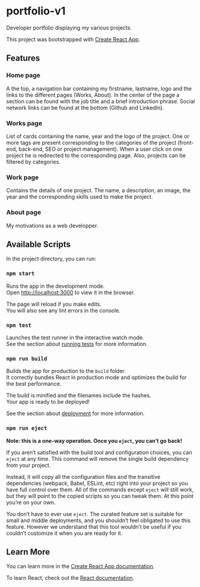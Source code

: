 # portfolio-v1

Developer portfolio displaying my various projects.

This project was bootstrapped with [Create React App](https://github.com/facebook/create-react-app).

## Features

### Home page
A the top, a navigation bar containing my firstname, lastname, logo and the links to the different pages (Works, About).
In the center of the page a section can be found with the job title and a brief introduction phrase. Social network links can be found at the bottom (Github and LinkedIn).

### Works page
List of cards containing the name, year and the logo of the project. One or more tags are present corresponding to the categories of the project (front-end, back-end, SEO or project management).
When a user click on one project he is redirected to the corresponding page.
Also, projects can be filtered by categories.

### Work page
Contains the details of one project. The name, a description, an image, the year and the corresponding skills used to make the project.

### About page
My motivations as a web developper.

## Available Scripts

In the project directory, you can run:

### `npm start`

Runs the app in the development mode.\
Open [http://localhost:3000](http://localhost:3000) to view it in the browser.

The page will reload if you make edits.\
You will also see any lint errors in the console.

### `npm test`

Launches the test runner in the interactive watch mode.\
See the section about [running tests](https://facebook.github.io/create-react-app/docs/running-tests) for more information.

### `npm run build`

Builds the app for production to the `build` folder.\
It correctly bundles React in production mode and optimizes the build for the best performance.

The build is minified and the filenames include the hashes.\
Your app is ready to be deployed!

See the section about [deployment](https://facebook.github.io/create-react-app/docs/deployment) for more information.

### `npm run eject`

**Note: this is a one-way operation. Once you `eject`, you can’t go back!**

If you aren’t satisfied with the build tool and configuration choices, you can `eject` at any time. This command will remove the single build dependency from your project.

Instead, it will copy all the configuration files and the transitive dependencies (webpack, Babel, ESLint, etc) right into your project so you have full control over them. All of the commands except `eject` will still work, but they will point to the copied scripts so you can tweak them. At this point you’re on your own.

You don’t have to ever use `eject`. The curated feature set is suitable for small and middle deployments, and you shouldn’t feel obligated to use this feature. However we understand that this tool wouldn’t be useful if you couldn’t customize it when you are ready for it.

## Learn More

You can learn more in the [Create React App documentation](https://facebook.github.io/create-react-app/docs/getting-started).

To learn React, check out the [React documentation](https://reactjs.org/).
